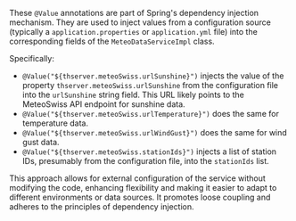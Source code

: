 These `@Value` annotations are part of Spring's dependency injection mechanism. They are used to inject values from a configuration source (typically a `application.properties` or `application.yml` file) into the corresponding fields of the `MeteoDataServiceImpl` class. 

Specifically:

*   `@Value("${thserver.meteoSwiss.urlSunshine}")` injects the value of the property `thserver.meteoSwiss.urlSunshine` from the configuration file into the `urlSunshine` string field. This URL likely points to the MeteoSwiss API endpoint for sunshine data.
*   `@Value("${thserver.meteoSwiss.urlTemperature}")` does the same for temperature data.
*   `@Value("${thserver.meteoSwiss.urlWindGust}")` does the same for wind gust data.
*   `@Value("${thserver.meteoSwiss.stationIds}")` injects a list of station IDs, presumably from the configuration file, into the `stationIds` list.

This approach allows for external configuration of the service without modifying the code, enhancing flexibility and making it easier to adapt to different environments or data sources. It promotes loose coupling and adheres to the principles of dependency injection.